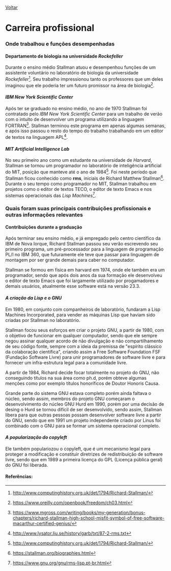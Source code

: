 [Voltar](intro.md)

Carreira profissional
====
### Onde trabalhou e funções desempenhadas
#### Departamento de biologia na universidade _Rockefeller_
Durante o ensino médio Stallman atuou e desempenhou funções de um assistente voluntário no laboratório de biologia da universidade _Rockefeller_[^1]. Seu trabalho impressionou tanto os professores que um deles imaginou que ele poderia ter um futuro promissor na área de biologia[^2].

#### _IBM New York Scientific Center_
Após ter se graduado no ensino médio, no ano de 1970 Stallman foi contratado pelo _IBM New York Scientific Center_ para um trabalho de verão com o intuito de desenvolver um programa utilizando a linguagem FORTRAN[^3]. Stallman terminou este programa em apenas algumas semanas, e após isso passou o resto do tempo do trabalho trabalhando em um editor de textos na linguagem APL[^4].

#### _MIT Artificial Intelligence Lab_
No seu primeiro ano como um estudante na universidade de _Harvard_, Stallman se tornou um programador no laboratório de inteligência artificial do MIT, posição que manteve até o ano de 1984[^1]. Foi neste período que Stallman ficou conhecido como **rms**, iniciais de Richard Matthew Stallman[^5].
Durante o seu tempo como programador no MIT, Stallman trabalhou em projetos como o editor de textos TECO, o editor de texto Emacs e nos sistemas operacionais das _Lisp Machines_[^6].

### Quais foram suas principais contribuições profissionais e outras informações relevantes
#### Contribuições durante a graduação
Após terminar seu ensino médio, e já empregado pelo centro científico da IBM de Nova Iorque, Richard Stallman passou seu verão escrevendo seu primeiro programa, um pré-processador para a linguagem de programação PL/I no IBM 360, que futuramente ele teve que passar para linguagem de montagem por ser grande demais para caber no computador.

Stallman se formou em física em harvard em 1974, onde ele também era um programador, sendo que após dois anos da sua formação ele desenvolveu o editor de texto Emacs que foi largamente utilizado por progamadores e demais usuários, atualmente esse software está na versão 23.3.

#### _A criação da Lisp e o GNU_
Em 1980, em conjunto com companheiros de laboratório, fundaram a Lisp Machines Incorporated, para vender as máquinas Lisp que haviam sido criadas por Stallman no laboratório. 

Stallman focou seus esforços em criar o projeto GNU, a partir de 1980, com o objetivo de funcionar em qualquer computador, sendo que ele sempre negou assinar qualquer acordo de não divulgação e não compartilhamento de seu código fonte, sempre com a ideia da premissa de "espírito clássico da colaboração científica", criando assim a Free Software Foundation FSF (Fundação Software Livre) para unir programadores de software livre e para fornecer um infra-estrutura legal para a comunidade livre.

A partir de 1984, Richard decide focar totalmente no projeto do GNU, não conseguindo títulos na sua área como ph.d, porém obteve algumas menções como por exemplo títulos honoríficos de Doutor Honoris Causa.

Grande parte do sistema GNU estava completo porém ainda faltava o núcleo, sendo assim, membros do projeto GNU começaram o desenvolvimento do núcleo GNU Hurd em 1990, porém por uma decisão de desing o Hurd se tornou difícil de ser desenvolvido, sendo assim, Stallman libera para que outras pessoas possam desenvolver software livre a partir do GNU, sendo que em 1991 um projeto independente criado por Linus foi combinado com o GNU para se formar um sistema operacional completo.


#### _A popularização do copyleft_
Ele também populariozou o copyleft, que é um mecanismo legal para proteger a modificação e constituir diretrizes de redistribuição de software livre, sendo que em 1989 a primeira licença do GPL (Licença pública geral) do GNU foi liberada.


#### Referências:

[^1]: http://www.computinghistory.org.uk/det/1794/Richard-Stallman/
[^2]: https://www.oreilly.com/openbook/freedom/ch03.html
[^3]: https://www.mgross.com/writing/books/my-generation/bonus-chapters/richard-stallman-high-school-misfit-symbol-of-free-software-macarthur-certified-genius/
[^4]: http://www.lysator.liu.se/history/garb/txt/87-2-rms.txt
[^5]: https://stallman.org/biographies.html
[^6]: https://www.gnu.org/gnu/rms-lisp.pt-br.html
[^7]: https://www.infoescola.com/biografias/richard-stallman/#:~:text=Fundador%20do%20movimento%20denominado%20Free,%2D%20Funda%C3%A7%C3%A3o%20do%20Software%20Livre
[^8]: http://pt.wikipedia.org/wiki/Richard_Matthew_Stallman

